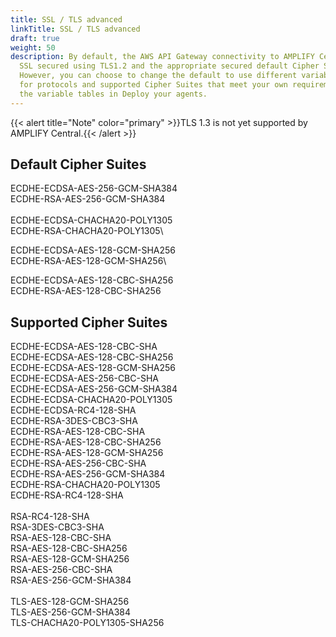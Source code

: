 ```yaml
---
title: SSL / TLS advanced
linkTitle: SSL / TLS advanced
draft: true
weight: 50
description: By default, the AWS API Gateway connectivity to AMPLIFY Central is
  SSL secured using TLS1.2 and the appropriate secured default Cipher Suite.
  However, you can choose to change the default to use different variable values
  for protocols and supported Cipher Suites that meet your own requirements. See
  the variable tables in Deploy your agents.
---
```

{{< alert title="Note" color="primary" >}}TLS 1.3 is not yet supported by AMPLIFY Central.{{< /alert >}}

## Default Cipher Suites

ECDHE-ECDSA-AES-256-GCM-SHA384\
ECDHE-RSA-AES-256-GCM-SHA384 \
\
ECDHE-ECDSA-CHACHA20-POLY1305\
ECDHE-RSA-CHACHA20-POLY1305\

ECDHE-ECDSA-AES-128-GCM-SHA256\
ECDHE-RSA-AES-128-GCM-SHA256\

ECDHE-ECDSA-AES-128-CBC-SHA256\
ECDHE-RSA-AES-128-CBC-SHA256

## Supported Cipher Suites

ECDHE-ECDSA-AES-128-CBC-SHA\
ECDHE-ECDSA-AES-128-CBC-SHA256\
ECDHE-ECDSA-AES-128-GCM-SHA256\
ECDHE-ECDSA-AES-256-CBC-SHA\
ECDHE-ECDSA-AES-256-GCM-SHA384\
ECDHE-ECDSA-CHACHA20-POLY1305\
ECDHE-ECDSA-RC4-128-SHA\
ECDHE-RSA-3DES-CBC3-SHA\
ECDHE-RSA-AES-128-CBC-SHA\
ECDHE-RSA-AES-128-CBC-SHA256\
ECDHE-RSA-AES-128-GCM-SHA256\
ECDHE-RSA-AES-256-CBC-SHA\
ECDHE-RSA-AES-256-GCM-SHA384\
ECDHE-RSA-CHACHA20-POLY1305\
ECDHE-RSA-RC4-128-SHA \
\
RSA-RC4-128-SHA\
RSA-3DES-CBC3-SHA\
RSA-AES-128-CBC-SHA\
RSA-AES-128-CBC-SHA256\
RSA-AES-128-GCM-SHA256\
RSA-AES-256-CBC-SHA\
RSA-AES-256-GCM-SHA384 \
\
TLS-AES-128-GCM-SHA256\
TLS-AES-256-GCM-SHA384\
TLS-CHACHA20-POLY1305-SHA256